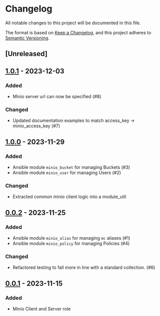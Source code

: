 # Changelog

All notable changes to this project will be documented in this file.

The format is based on [Keep a Changelog](https://keepachangelog.com/en/1.0.0/),
and this project adheres to [Semantic Versioning](https://semver.org/spec/v2.0.0.html).

## [Unreleased]

## [1.0.1] - 2023-12-03

### Added

- Minio server url can now be specified (#8)

### Changed

- Updated documentation examples to match access_key -> minio_access_key (#7)

## [1.0.0] - 2023-11-29

### Added

- Ansible module `minio_bucket` for managing Buckets (#3)
- Ansible module `minio_user` for managing Users (#2)

### Changed

- Extracted common minio client logic into a module_util

## [0.0.2] - 2023-11-25

### Added

- Ansible module `minio_alias` for managing `mc` aliases (#1)
- Ansible module `minio_policy` for managing Policies (#4)

### Changed

- Refactored testing to fall more in line with a standard collection. (#6)

## [0.0.1] - 2023-11-15

### Added

- Minio Client and Server role

[1.0.1]: https://git.dubzland.com/dubzland/ansible-collection-minio/-/compare/1.0.0...1.0.1
[1.0.0]: https://git.dubzland.com/dubzland/ansible-collection-minio/-/compare/0.0.2...1.0.0
[0.0.2]: https://git.dubzland.com/dubzland/ansible-collection-minio/-/compare/0.0.1...0.0.2
[0.0.1]: https://git.dubzland.com/dubzland/ansible-collection-minio/-/tree/0.0.1
